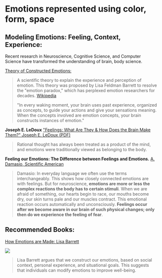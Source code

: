 # Emotions represented using color, form, space

## Modeling Emotions:  Feeling, Context, Experience:

Recent research in Neuroscience, Cognitive Science, and Computer Science have transformed the understanding of brain, body science.

[Theory of Constructed Emotions:](https://en.wikipedia.org/wiki/Theory_of_constructed_emotion)

> A scientific theory to explain the experience and perception of emotion. This theory was proposed by Lisa Feldman Barrett to resolve the "emotion paradox," which has perplexed emotion researchers for decades. [Wikipedia](https://en.wikipedia.org/wiki/Theory_of_constructed_emotion)
>
> "In every waking moment, your brain uses past experience, organized as concepts, to guide your actions and give your sensations meaning. When the concepts involved are emotion concepts, your brain constructs instances of emotion."

**Joseph E. LeDoux** ["Feelings: What Are They & How Does the Brain Make Them?" Joseph E. LeDoux \(PDF\)](https://www.cns.nyu.edu/home/ledoux/pdf/daed_LeDoux_2015.pdf)

> Rational thought has always been treated as a product of the mind, and emotions were traditionally viewed as belonging to the body.

**Feeling our Emotions: The Difference between Feelings and Emotions.**  [A. Damasio, Scientific American](https://www.scientificamerican.com/article/feeling-our-emotions/)

> Damasio: In everyday language we often use the terms interchangeably. This shows how closely connected emotions are with feelings. But for neuroscience, **emotions are more or less the complex reactions the body has to certain stimuli**. When we are afraid of something, our hearts begin to race, our mouths become dry, our skin turns pale and our muscles contract. This emotional reaction occurs automatically and unconsciously. **Feelings occur after we become aware in our brain of such physical changes; only then do we experience the feeling of fear**.

## Recommended Books:

[How Emotions are Made: Lisa Barrett](https://www.amazon.com/How-Emotions-Are-Made-Secret-ebook/dp/B00QPHURT6)

![](https://images-na.ssl-images-amazon.com/images/I/41b4x8kJXrL.SR160,240_BG243,243,243.jpg)

> Lisa Barrett argues that we construct our emotions, based on social context, personal experience, and situational goals. This suggests that individuals can modify emotions to improve well-being.

